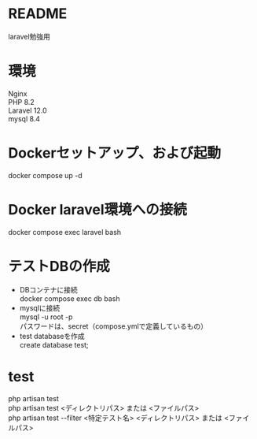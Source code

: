 # README
laravel勉強用

# 環境
Nginx<br/>
PHP 8.2<br/>
Laravel 12.0<br/>
mysql 8.4<br/>

# Dockerセットアップ、および起動
docker compose up -d

# Docker laravel環境への接続
docker compose exec laravel bash

# テストDBの作成
<ul>
<li>DBコンテナに接続</li>
docker compose exec db bash
<li>mysqlに接続</li>
mysql -u root -p<br>
パスワードは、secret（compose.ymlで定義しているもの）
<li>test databaseを作成</li>
create database test;<br>
</ul>

# test
php artisan test<br/>
php artisan test <ディレクトリパス> または <ファイルパス><br/>
php artisan test --filter <特定テスト名> <ディレクトリパス> または <ファイルパス>

